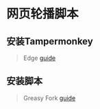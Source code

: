 # 网页轮播脚本

## 安装Tampermonkey

> Edge
[guide](https://microsoftedge.microsoft.com/addons/detail/tampermonkey/iikmkjmpaadaobahmlepeloendndfphd)


## 安装脚本

> Greasy Fork
[guide](https://greasyfork.org/zh-CN/scripts/453160-%E8%BD%AE%E6%92%AD%E8%84%9A%E6%9C%AC)


